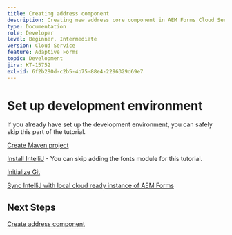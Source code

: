 ```yaml
---
title: Creating address component
description: Creating new address core component in AEM Forms Cloud Service
type: Documentation
role: Developer
level: Beginner, Intermediate
version: Cloud Service
feature: Adaptive Forms
topic: Development
jira: KT-15752
exl-id: 6f2b280d-c2b5-4b75-88e4-2296329d69e7
---
```

# Set up development environment

If you already have set up the development environment, you can safely skip this part of the tutorial.

[Create Maven project](https://experienceleague.adobe.com/en/docs/experience-manager-learn/cloud-service/forms/developing-for-cloud-service/getting-started)

[Install IntelliJ](https://experienceleague.adobe.com/en/docs/experience-manager-learn/cloud-service/forms/developing-for-cloud-service/intellij-set-up) - You can skip adding the fonts module for this tutorial.

[Initialize Git](https://experienceleague.adobe.com/en/docs/experience-manager-learn/cloud-service/forms/developing-for-cloud-service/setup-git)

[Sync IntelliJ with local cloud ready instance of AEM Forms](https://experienceleague.adobe.com/en/docs/experience-manager-learn/cloud-service/forms/developing-for-cloud-service/intellij-and-aem-sync)

## Next Steps

[Create address component](./creating-address-component.md)
